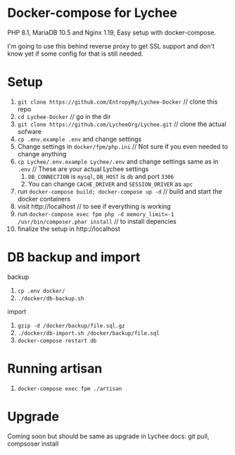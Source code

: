 # Docker-compose for Lychee 

PHP 8.1, MariaDB 10.5 and Nginx 1.19, Easy setup with docker-compose.

I'm going to use this behind reverse proxy to get SSL support and don't know yet if some config for that is still needed.

# Setup

1. `git clone https://github.com/EntropyRy/Lychee-Docker` // clone this repo
2. `cd Lychee-Docker` // go in the dir
3. `git clone https://github.com/LycheeOrg/Lychee.git` // clone the actual sofware
4. `cp .env.example .env` and change settings
5. Change settings in `docker/fpm/php.ini` // Not sure if you even needed to change anything
6. `cp Lychee/.env.example Lychee/.env` and change settings same as in `.env` // These are your actual Lychee settings
    1. `DB_CONNECTION` is `mysql`, `DB_HOST` is `db` and port `3306`
    2. You can change `CACHE_DRIVER` and `SESSION_DRIVER` as `apc`
7. run `docker-compose build; docker-compose up -d` // build and start the docker containers
8. visit http://localhost // to see if everything is working
9. run `docker-compose exec fpm php -d memory_limit=-1 /usr/bin/composer.phar install` // to install depencies
10. finalize the setup in http://localhost

# DB backup and import

backup

1. `cp .env docker/`
2. `./docker/db-backup.sh`

import

1. `gzip -d /docker/backup/file.sql.gz`
2. `./docker/db-import.sh /docker/backup/file.sql`
3. `docker-compose restart db`

# Running artisan

1. `docker-compose exec fpm ./artisan`

# Upgrade

Coming soon but should be same as upgrade in Lychee docs: git pull, compsoser install
